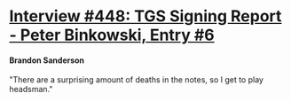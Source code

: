 # [Interview #448: TGS Signing Report - Peter Binkowski, Entry #6](https://www.theoryland.com/intvmain.php?i=448#6)

#### Brandon Sanderson

"There are a surprising amount of deaths in the notes, so I get to play headsman."


